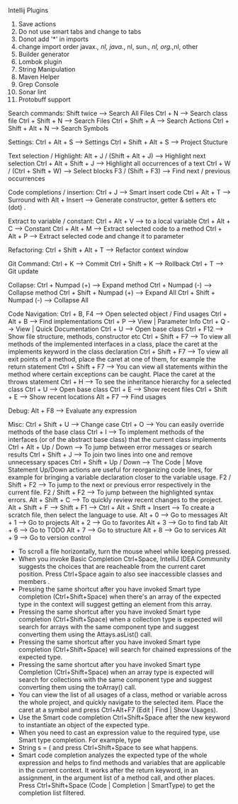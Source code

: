 Intellij Plugins

1. Save actions
2. Do not use smart tabs and change to tabs
3. Donot add '*' in imports
4. change import order javax.*, nl, java.*, nl, sun.*, nl, org.*,nl, other
5. Builder generator
6. Lombok plugin
7. String Manipulation
8. Maven Helper
9. Grep Console
10. Sonar lint
11. Protobuff support

Search commands:
	Shift twice --> Search All Files
	Ctrl + N --> Search class file
	Ctrl + Shift + N --> Search Files
	Ctrl + Shift + A --> Search Actions
	Ctrl + Shift + Alt + N --> Search Symbols

Settings:
	Ctrl + Alt + S --> Settings
	Ctrl + Shift + Alt + S --> Project Stucture

Text selection / Highlight:
	Alt + J / (Shift + Alt + J) --> Highlight next selection
	Ctrl + Alt + Shift + J --> Highlight all occurrences of a text
	Ctrl + W / (Ctrl + Shift + W) --> Select blocks
	F3 / (Shift + F3) --> Find next / previous occurrences

Code completions / insertion:
	Ctrl + J --> Smart insert code 
	Ctrl + Alt + T --> Surround with
	Alt + Insert --> Generate constructor, getter & setters etc
	(dot) .

Extract to variable / constant:
	Ctrl + Alt + V --> to a local variable
 	Ctrl + Alt + C --> Constant
	Ctrl + Alt + M --> Extract selected code to a method
	Ctrl + Alt + P --> Extract selected code and change it to parameter

Refactoring:
	Ctrl + Shift + Alt + T --> Refactor context window

Git Command:
	Ctrl + K --> Commit
	Ctrl + Shift + K --> Rollback
	Ctrl + T --> Git update

Collapse:
	Ctrl + Numpad (+) --> Expand method
	Ctrl + Numpad (-) --> Collapse method
	Ctrl + Shift + Numpad (+) --> Expand All
	Ctrl + Shift + Numpad (-) --> Collapse All

Code Navigation:
	Ctrl + B, F4 --> Open selected object / Find usages
	Ctrl + Alt + B --> Find implementations
	Ctrl + P --> View | Parameter Info
	Ctrl + Q --> View | Quick Documentation
	Ctrl + U --> Open base class
	Ctrl + F12 --> Show file structure, methods, constructor etc
	Ctrl + Shift + F7 --> To view all methods of the implemented interfaces in a class, place the caret at the implements keyword in the class declaration
	Ctrl + Shift + F7 --> To view all exit points of a method, place the caret at one of them, for example the return statement
	Ctrl + Shift + F7 --> You can view all statements within the method where certain exceptions can be caught. Place the caret at the throws statement
	Ctrl + H --> To see the inheritance hierarchy for a selected class
	Ctrl + U --> Open base class
	Ctrl + E --> Show recent files
	Ctrl + Shift + E --> Show recent locations
	Alt + F7 --> Find usages

Debug:
	Alt + F8 --> Evaluate any expression

Misc:
	Ctrl + Shift + U --> Change case
	Ctrl + O --> You can easily override methods of the base class
	Ctrl + I --> To implement methods of the interfaces (or of the abstract base class) that the current class implements
	Ctrl + Alt + Up / Down --> To jump between error messages or search results
	Ctrl + Shift + J --> To join two lines into one and remove unnecessary spaces
	Ctrl + Shift + Up / Down --> The Code | Move Statement Up/Down actions are useful for reorganizing code lines, for example for bringing a variable declaration closer to the variable usage.
	F2 / Shift + F2 --> To jump to the next or previous error respectively in the current file.
	F2 / Shift + F2 --> To jump between the highlighted syntax errors.
	Alt + Shift + C --> To quickly review recent changes to the project.
	Alt + Shift + F --> 
	Shift + F1 -->
	Ctrl + Alt + Shift + Insert --> To create a scratch file, then select the language to use.
	Alt + 0 --> Go to messages
	Alt + 1 --> Go to projects
	Alt + 2 --> Go to favorites
	Alt + 3 --> Go to find tab
	Alt + 6 --> Go to TODO
	Alt + 7 --> Go to structure
	Alt + 8 --> Go to services
	Alt + 9 --> Go to version control
	
* To scroll a file horizontally, turn the mouse wheel while keeping pressed.
* When you invoke Basic Completion Ctrl+Space, IntelliJ IDEA Community suggests the choices that are reacheable from the current caret position. Press Ctrl+Space again to also see inaccessible classes and members .
* Pressing the same shortcut after you have invoked Smart type completion (Ctrl+Shift+Space) when there's an array of the expected type in the context will suggest getting an element from this array.
* Pressing the same shortcut after you have invoked Smart type completion (Ctrl+Shift+Space) when a collection type is expected will search for arrays with the same component type and suggest converting them using the Attays.asList() call.
* Pressing the same shortcut after you have invoked Smart type completion (Ctrl+Shift+Space) will search for chained expressions of the expected type.
* Pressing the same shortcut after you have invoked Smart type Completion (Ctrl+Shift+Space) when an array type is expected will search for collections with the same component type and suggest converting them using the toArray() call.
* You can view the list of all usages of a class, method or variable across the whole project, and quickly navigate to the selected item. Place the caret at a symbol and press Ctrl+Alt+F7 (Edit | Find | Show Usages).
* Use the Smart code completion Ctrl+Shift+Space after the new keyword to instantiate an object of the expected type.
* When you need to cast an expression value to the required type, use Smart type completion. For example, type
* String s = ( and press Ctrl+Shift+Space to see what happens.
* Smart code completion analyzes the expected type of the whole expression and helps to find methods and variables that are applicable in the current context. It works after the return keyword, in an assignment, in the argument list of a method call, and other places. Press Ctrl+Shift+Space (Code | Completion | SmartType) to get the completion list filtered.
